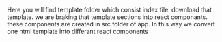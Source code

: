 Here you will find template folder which consist index file. download that template. we are braking that template sections into react componants. these components are created in src folder of app.
In this way we convert one html template into differant react components
